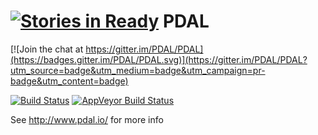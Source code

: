 [![Stories in Ready](https://badge.waffle.io/pdal/pdal.png?label=ready&title=Ready)](https://waffle.io/pdal/pdal)
PDAL
====

[![Join the chat at https://gitter.im/PDAL/PDAL](https://badges.gitter.im/PDAL/PDAL.svg)](https://gitter.im/PDAL/PDAL?utm_source=badge&utm_medium=badge&utm_campaign=pr-badge&utm_content=badge)

[![Build Status](https://travis-ci.org/PDAL/PDAL.png?branch=master)](https://travis-ci.org/PDAL/PDAL)
[![AppVeyor Build Status](https://ci.appveyor.com/api/projects/status/6dehrm0v22cw58d3/branch/master?svg=true)](https://ci.appveyor.com/project/hobu/pdal)

See http://www.pdal.io/ for more info
